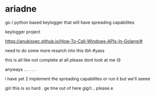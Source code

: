 # ariadne
go / python based keylogger that will have spreading capabilites


keylogger project 

https://anubissec.github.io/How-To-Call-Windows-APIs-In-Golang/#

need to do some more resarch into this tbh #yass

this is all like not complete at all please dont look at me :cry:

anyways .. . . . . 

i have yet 2 implement the spreading capabilites or run it but we'll seeee

girl this is so hard . ge tme out of here gigrl... please.e
